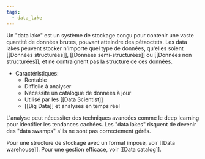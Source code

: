 ```yaml
---
tags:
  - data_lake
---
```

Un "data lake" est un système de stockage conçu pour contenir une vaste quantité de données brutes, pouvant atteindre des pétaoctets. Les data lakes peuvent stocker n'importe quel type de données, qu'elles soient [[Données structurées]], [[Données semi-structurées]] ou [[Données non structurées]], et ne contraignent pas la structure de ces données. 

- Caractéristiques:
  * Rentable
  * Difficile à analyser
  * Nécessite un catalogue de données à jour
  * Utilisé par les [[Data Scientist]]
  * [[Big Data]] et analyses en temps réel

L'analyse peut nécessiter des techniques avancées comme le deep learning pour identifier les tendances cachées. Les "data lakes" risquent de devenir des "data swamps" s'ils ne sont pas correctement gérés.

Pour une structure de stockage avec un format imposé, voir [[Data warehouse]]. Pour une gestion efficace, voir [[Data catalog]].
